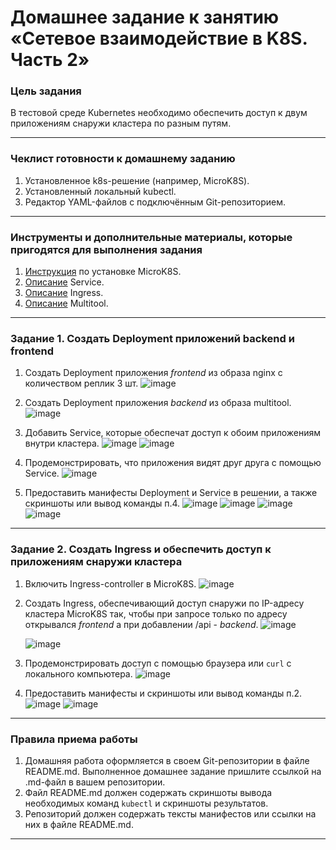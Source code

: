 # Домашнее задание к занятию «Сетевое взаимодействие в K8S. Часть 2»

### Цель задания

В тестовой среде Kubernetes необходимо обеспечить доступ к двум приложениям снаружи кластера по разным путям.

------

### Чеклист готовности к домашнему заданию

1. Установленное k8s-решение (например, MicroK8S).
2. Установленный локальный kubectl.
3. Редактор YAML-файлов с подключённым Git-репозиторием.

------

### Инструменты и дополнительные материалы, которые пригодятся для выполнения задания

1. [Инструкция](https://microk8s.io/docs/getting-started) по установке MicroK8S.
2. [Описание](https://kubernetes.io/docs/concepts/services-networking/service/) Service.
3. [Описание](https://kubernetes.io/docs/concepts/services-networking/ingress/) Ingress.
4. [Описание](https://github.com/wbitt/Network-MultiTool) Multitool.

------

### Задание 1. Создать Deployment приложений backend и frontend

1. Создать Deployment приложения _frontend_ из образа nginx с количеством реплик 3 шт.
   ![image](https://github.com/user-attachments/assets/8cd3b3a0-9cb9-4a11-ae76-5ba897bcd351)

3. Создать Deployment приложения _backend_ из образа multitool.
  ![image](https://github.com/user-attachments/assets/8d610f65-339d-49d0-8565-75524e3e59bd)
 
5. Добавить Service, которые обеспечат доступ к обоим приложениям внутри кластера.
    ![image](https://github.com/user-attachments/assets/6c339677-0acf-4eb5-a3d8-c494892b04f2)
![image](https://github.com/user-attachments/assets/39f1cc38-e4a5-427b-8e06-2688d194d463)

7. Продемонстрировать, что приложения видят друг друга с помощью Service.
   ![image](https://github.com/user-attachments/assets/bdcb7ee9-ee14-4ad4-a615-f55b4c091220)

9. Предоставить манифесты Deployment и Service в решении, а также скриншоты или вывод команды п.4.
![image](https://github.com/user-attachments/assets/8cd3b3a0-9cb9-4a11-ae76-5ba897bcd351)
![image](https://github.com/user-attachments/assets/8d610f65-339d-49d0-8565-75524e3e59bd)
![image](https://github.com/user-attachments/assets/6c339677-0acf-4eb5-a3d8-c494892b04f2)
![image](https://github.com/user-attachments/assets/39f1cc38-e4a5-427b-8e06-2688d194d463)

------

### Задание 2. Создать Ingress и обеспечить доступ к приложениям снаружи кластера

1. Включить Ingress-controller в MicroK8S.
   ![image](https://github.com/user-attachments/assets/67d95a59-823c-4a19-af57-32aecc15a104)

2. Создать Ingress, обеспечивающий доступ снаружи по IP-адресу кластера MicroK8S так, чтобы при запросе только по адресу открывался _frontend_ а при добавлении /api - _backend_.
![image](https://github.com/user-attachments/assets/19b4af37-1ff2-42cc-9dc1-517d3e2d95bf)

    ![image](https://github.com/user-attachments/assets/6ca6f171-4cef-4af4-8bdd-b7d63adb584a)

3. Продемонстрировать доступ с помощью браузера или `curl` с локального компьютера.
![image](https://github.com/user-attachments/assets/9d495f1b-71c0-499d-a37d-7a7ceb68f4d8)

   
4. Предоставить манифесты и скриншоты или вывод команды п.2.
   ![image](https://github.com/user-attachments/assets/19b4af37-1ff2-42cc-9dc1-517d3e2d95bf)
![image](https://github.com/user-attachments/assets/9d495f1b-71c0-499d-a37d-7a7ceb68f4d8)

------

### Правила приема работы

1. Домашняя работа оформляется в своем Git-репозитории в файле README.md. Выполненное домашнее задание пришлите ссылкой на .md-файл в вашем репозитории.
2. Файл README.md должен содержать скриншоты вывода необходимых команд `kubectl` и скриншоты результатов.
3. Репозиторий должен содержать тексты манифестов или ссылки на них в файле README.md.

------
